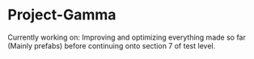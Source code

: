 # Project-Gamma

Currently working on:
  Improving and optimizing everything made so far (Mainly prefabs) before continuing onto section 7 of test level.
